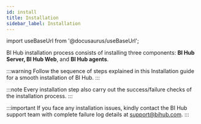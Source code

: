 ```yaml
---
id: install
title: Installation
sidebar_label: Installation
---
```


import useBaseUrl from '@docusaurus/useBaseUrl';

BI Hub installation process consists of installing three components: **BI Hub Server, BI Hub Web**, and **BI Hub agents**.

:::warning
Follow the sequence of steps explained in this Installation guide for a smooth installation of BI Hub.
:::

:::note
Every installation step also carry out the success/failure checks of the installation process.
:::

:::important
If you face any installation issues, kindly contact the BI Hub support team with complete failure log details at support@bihub.com.
:::

